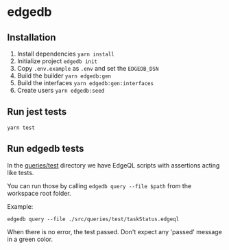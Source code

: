 # edgedb

## Installation

1. Install dependencies `yarn install`
2. Initialize project `edgedb init`
3. Copy `.env.example` as `.env` and set the `EDGEDB_DSN`
4. Build the builder `yarn edgedb:gen`
5. Build the interfaces `yarn edgedb:gen:interfaces`
6. Create users `yarn edgedb:seed`

## Run jest tests

`yarn test`

## Run edgedb tests

In the [queries/test](./src/queries/test/) directory we have EdgeQL scripts with assertions acting like tests.

You can run those by calling `edgedb query --file $path` from the workspace root folder.

Example:

`edgedb query --file ./src/queries/test/taskStatus.edgeql`

When there is no error, the test passed. Don't expect any 'passed' message in a green color.
